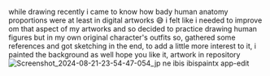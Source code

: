 while drawing recently i came to know 
how bady human anatomy proportions were
at least in digital artworks 😅
i felt like i needed to improve om that 
aspect of my artworks and so decided to
practice drawing human figures but in my own
original character's outfits
so, gathered some references and got sketching
in the end, to add a little more interest 
to it, i painted the background as well
hope you like it, artwork in repository 
![Screenshot_2024-08-21-23-54-47-054_jp ne ibis ibispaintx app-edit](https://github.com/user-attachments/assets/fdbc23e9-89db-40c8-915a-b2958f9e4232)
